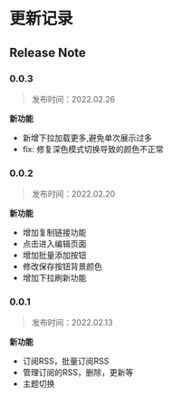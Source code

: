 # 更新记录

## Release Note


### 0.0.3
>发布时间：2022.02.26

**新功能**
* 新增下拉加载更多,避免单次展示过多
* fix: 修复深色模式切换导致的颜色不正常

### 0.0.2
>发布时间：2022.02.20

**新功能**
* 增加复制链接功能
* 点击进入编辑页面
* 增加批量添加按钮
* 修改保存按钮背景颜色
* 增加下拉刷新功能


### 0.0.1
>发布时间：2022.02.13


**新功能**
* 订阅RSS，批量订阅RSS
* 管理订阅的RSS，删除，更新等
* 主题切换